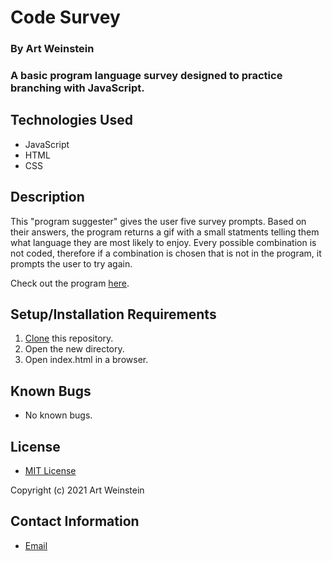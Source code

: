 # Code Survey

### By Art Weinstein

### A basic program language survey designed to practice branching with JavaScript.

## Technologies Used

* JavaScript
* HTML
* CSS

## Description

This "program suggester" gives the user five survey prompts. Based on their answers, the program returns a gif with a small statments telling them
what language they are most likely to enjoy. Every possible combination is not coded, therefore if a combination is chosen that is not in the program,
it prompts the user to try again. 

Check out the program [here](https://art-weinstein.github.io/Language-Suggester/).

## Setup/Installation Requirements

1. [Clone](https://docs.github.com/en/github/creating-cloning-and-archiving-repositories/cloning-a-repository-from-github/cloning-a-repository) this repository.
2. Open the new directory.
3. Open index.html in a browser.

## Known Bugs

* No known bugs.

## License

* [MIT License](https://opensource.org/licenses/MIT)

Copyright (c) 2021 Art Weinstein

## Contact Information

* [Email](artur.weintsein@gmail.com)